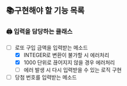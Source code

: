 ## 📚구현해야 할 기능 목록
### 🖨️ 입력을 담당하는 클래스
- [ ] 로또 구입 금액을 입력받는 메소드
  - [x] INTEGER로 변환이 불가할 시 에러처리
  - [x] 1000 단위로 끊어지지 않을 경우 에러처리
  - [ ] 에러 발생 시 다시 입력받을 수 있는 로직 구현
- [ ] 당첨 번호를 입력받는 메소드